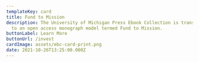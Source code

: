 ```yaml
---
templateKey: card
title: Fund to Mission
description: The University of Michigan Press Ebook Collection is transitioning
  to an open access monograph model termed Fund to Mission.
buttonLabel: Learn More
buttonUrl: /invest
cardImage: assets/ebc-card-print.png
date: 2021-10-26T13:25:00.000Z
---
```

